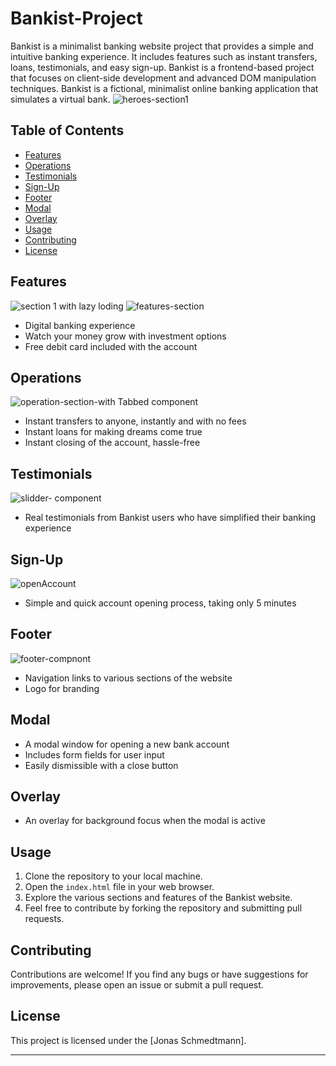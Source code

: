# Bankist-Project
Bankist is a minimalist banking website project that provides a simple and intuitive banking experience. It includes features such as instant transfers, loans, testimonials, and easy sign-up. Bankist is a frontend-based project that focuses on client-side development and advanced DOM manipulation techniques. Bankist is a fictional, minimalist online banking application that simulates a virtual bank.
![heroes-section1](https://github.com/user-attachments/assets/bd6b3cb3-609f-41fb-b9ee-87fc0d1edd75)

## Table of Contents

- [Features](#features)
- [Operations](#operations)
- [Testimonials](#testimonials)
- [Sign-Up](#sign-up)
- [Footer](#footer)
- [Modal](#modal)
- [Overlay](#overlay)
- [Usage](#usage)
- [Contributing](#contributing)
- [License](#license)

## Features
![section 1 with lazy loding](https://github.com/user-attachments/assets/fa702943-e755-438d-90ac-bbcace07fe47)
![features-section](https://github.com/user-attachments/assets/a4470373-4baa-4f00-ab10-38cacfcd7132)

- Digital banking experience
- Watch your money grow with investment options
- Free debit card included with the account

## Operations
![operation-section-with Tabbed component](https://github.com/user-attachments/assets/199bf3a0-6c5c-412c-8896-60d4aa324121)

- Instant transfers to anyone, instantly and with no fees
- Instant loans for making dreams come true
- Instant closing of the account, hassle-free

## Testimonials
![slidder- component](https://github.com/user-attachments/assets/80b10115-830e-4574-9efc-54d3e26dd317)

- Real testimonials from Bankist users who have simplified their banking experience

## Sign-Up
![openAccount](https://github.com/user-attachments/assets/1f292f42-5f0f-4b32-bd54-a5ac57b4955c)

- Simple and quick account opening process, taking only 5 minutes

## Footer
![footer-compnont](https://github.com/user-attachments/assets/04eec06e-050c-4ef8-9088-662ca2b2fe82)

- Navigation links to various sections of the website
- Logo for branding

## Modal

- A modal window for opening a new bank account
- Includes form fields for user input
- Easily dismissible with a close button

## Overlay

- An overlay for background focus when the modal is active

## Usage

1. Clone the repository to your local machine.
2. Open the `index.html` file in your web browser.
3. Explore the various sections and features of the Bankist website.
4. Feel free to contribute by forking the repository and submitting pull requests.

## Contributing

Contributions are welcome! If you find any bugs or have suggestions for improvements, please open an issue or submit a pull request.

## License

This project is licensed under the [Jonas Schmedtmann].

---
